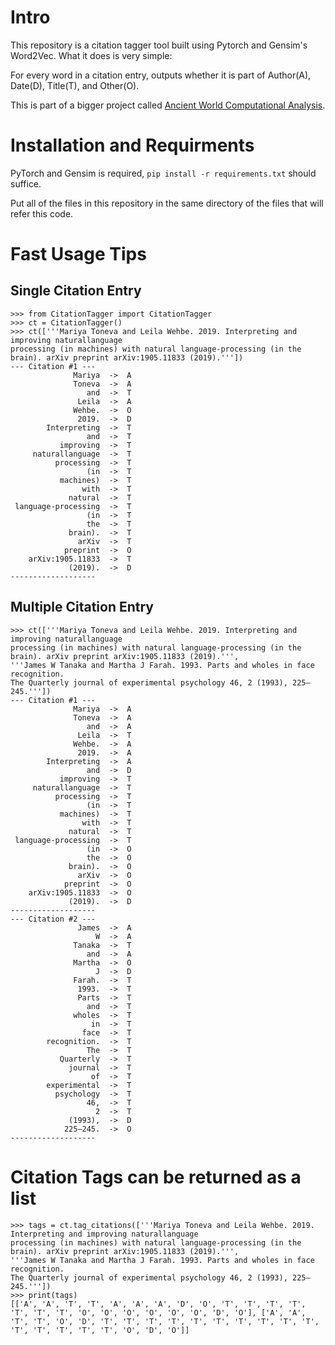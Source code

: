 # Intro

This repository is a citation tagger tool built using Pytorch and Gensim's Word2Vec. What it does is very simple:

For every word in a citation entry, outputs whether it is part of Author(A), Date(D), Title(T), and Other(O).

This is part of a bigger project called [Ancient World Computational Analysis](https://digitalhumanities.berkeley.edu/ancient-world-computational-analysis-awca).

# Installation and Requirments

PyTorch and Gensim is required, ``pip install -r requirements.txt`` should suffice.

Put all of the files in this repository in the same directory of the files that will refer
this code.

# Fast Usage Tips

## Single Citation Entry
```
>>> from CitationTagger import CitationTagger
>>> ct = CitationTagger()
>>> ct(['''Mariya Toneva and Leila Wehbe. 2019. Interpreting and improving naturallanguage
processing (in machines) with natural language-processing (in the
brain). arXiv preprint arXiv:1905.11833 (2019).'''])
--- Citation #1 ---
              Mariya  ->  A
              Toneva  ->  A
                 and  ->  T
               Leila  ->  A
              Wehbe.  ->  O
               2019.  ->  D
        Interpreting  ->  T
                 and  ->  T
           improving  ->  T
     naturallanguage  ->  T
          processing  ->  T
                 (in  ->  T
           machines)  ->  T
                with  ->  T
             natural  ->  T
 language-processing  ->  T
                 (in  ->  T
                 the  ->  T
             brain).  ->  T
               arXiv  ->  T
            preprint  ->  O
    arXiv:1905.11833  ->  T
             (2019).  ->  D
-------------------
```

## Multiple Citation Entry
```
>>> ct(['''Mariya Toneva and Leila Wehbe. 2019. Interpreting and improving naturallanguage
processing (in machines) with natural language-processing (in the
brain). arXiv preprint arXiv:1905.11833 (2019).''',
'''James W Tanaka and Martha J Farah. 1993. Parts and wholes in face recognition.
The Quarterly journal of experimental psychology 46, 2 (1993), 225–245.'''])
--- Citation #1 ---
              Mariya  ->  A
              Toneva  ->  A
                 and  ->  A
               Leila  ->  T
              Wehbe.  ->  A
               2019.  ->  A
        Interpreting  ->  A
                 and  ->  D
           improving  ->  T
     naturallanguage  ->  T
          processing  ->  T
                 (in  ->  T
           machines)  ->  T
                with  ->  T
             natural  ->  T
 language-processing  ->  T
                 (in  ->  O
                 the  ->  O
             brain).  ->  O
               arXiv  ->  O
            preprint  ->  O
    arXiv:1905.11833  ->  O
             (2019).  ->  D
-------------------
--- Citation #2 ---
               James  ->  A
                   W  ->  A
              Tanaka  ->  T
                 and  ->  A
              Martha  ->  O
                   J  ->  D
              Farah.  ->  T
               1993.  ->  T
               Parts  ->  T
                 and  ->  T
              wholes  ->  T
                  in  ->  T
                face  ->  T
        recognition.  ->  T
                 The  ->  T
           Quarterly  ->  T
             journal  ->  T
                  of  ->  T
        experimental  ->  T
          psychology  ->  T
                 46,  ->  T
                   2  ->  T
             (1993),  ->  D
            225–245.  ->  O
-------------------
```

# Citation Tags can be returned as a list
```
>>> tags = ct.tag_citations(['''Mariya Toneva and Leila Wehbe. 2019. Interpreting and improving naturallanguage
processing (in machines) with natural language-processing (in the
brain). arXiv preprint arXiv:1905.11833 (2019).''',
'''James W Tanaka and Martha J Farah. 1993. Parts and wholes in face recognition.
The Quarterly journal of experimental psychology 46, 2 (1993), 225–245.'''])
>>> print(tags)
[['A', 'A', 'T', 'T', 'A', 'A', 'A', 'D', 'O', 'T', 'T', 'T', 'T', 'T', 'T', 'T', 'O', 'O', 'O', 'O', 'O', 'O', 'D', 'O'], ['A', 'A', 'T', 'T', 'O', 'D', 'T', 'T', 'T', 'T', 'T', 'T', 'T', 'T', 'T', 'T', 'T', 'T', 'T', 'T', 'T', 'O', 'D', 'O']]
```
